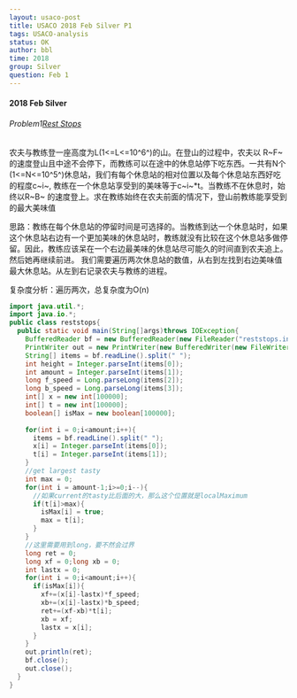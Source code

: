 ```yaml
---
layout: usaco-post
title: USACO 2018 Feb Silver P1
tags: USACO-analysis
status: OK
author: bbl
time: 2018
group: Silver
question: Feb 1
---
```




#### 2018 Feb Silver

###### Problem1[Rest Stops](http://www.usaco.org/index.php?page=viewproblem2&cpid=810&lang=en)

农夫与教练登一座高度为L(1<=L<=10^6^)的山。在登山的过程中，农夫以 R~F~ 的速度登山且中途不会停下，而教练可以在途中的休息站停下吃东西。一共有N个(1<=N<=10^5^)休息站，我们有每个休息站的相对位置以及每个休息站东西好吃的程度c~i~, 教练在一个休息站享受到的美味等于c~i~*t。当教练不在休息时，始终以R~B~ 的速度登上。求在教练始终在农夫前面的情况下，登山前教练能享受到的最大美味值

思路：教练在每个休息站的停留时间是可选择的。当教练到达一个休息站时，如果这个休息站右边有一个更加美味的休息站时，教练就没有比较在这个休息站多做停留。因此，教练应该呆在一个右边最美味的休息站尽可能久的时间直到农夫追上。然后她再继续前进。
我们需要遍历两次休息站的数值，从右到左找到右边美味值最大休息站。从左到右记录农夫与教练的进程。

复杂度分析：遍历两次，总复杂度为O(n)

```java
import java.util.*;
import java.io.*;
public class reststops{
  public static void main(String[]args)throws IOException{
    BufferedReader bf = new BufferedReader(new FileReader("reststops.in"));
    PrintWriter out = new PrintWriter(new BufferedWriter(new FileWriter("reststops.out")));
    String[] items = bf.readLine().split(" ");
    int height = Integer.parseInt(items[0]);
    int amount = Integer.parseInt(items[1]);
    long f_speed = Long.parseLong(items[2]);
    long b_speed = Long.parseLong(items[3]);
    int[] x = new int[100000];
    int[] t = new int[100000];
    boolean[] isMax = new boolean[100000];
    
    for(int i = 0;i<amount;i++){
      items = bf.readLine().split(" ");
      x[i] = Integer.parseInt(items[0]);
      t[i] = Integer.parseInt(items[1]);
    }
    //get largest tasty
    int max = 0;
    for(int i = amount-1;i>=0;i--){
      //如果current的tasty比后面的大，那么这个位置就是localMaximum
      if(t[i]>max){
        isMax[i] = true;
        max = t[i];
      }
    }
    //这里需要用到long，要不然会过界
    long ret = 0;
    long xf = 0;long xb = 0;
    int lastx = 0;
    for(int i = 0;i<amount;i++){
      if(isMax[i]){
        xf+=(x[i]-lastx)*f_speed;
        xb+=(x[i]-lastx)*b_speed;
        ret+=(xf-xb)*t[i];
        xb = xf;
        lastx = x[i];
      }
    }
    out.println(ret);
    bf.close();
    out.close();
  }
}
```

